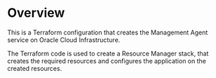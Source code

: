 # Overview
This is a Terraform configuration that creates the Management Agent service on Oracle Cloud Infrastructure.

The Terraform code is used to create a Resource Manager stack, that creates the required resources and configures the application on the created resources.